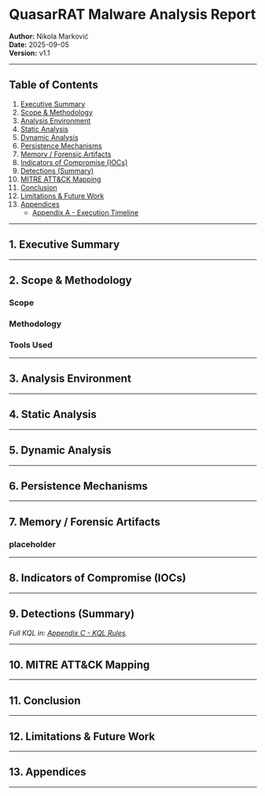 # QuasarRAT Malware Analysis Report
**Author:** Nikola Marković  
**Date:** 2025-09-05                                                                                         
**Version:** v1.1

---

## Table of Contents

1. [Executive Summary](#1-executive-summary)  
2. [Scope & Methodology](#2-scope--methodology)  
3. [Analysis Environment](#3-analysis-environment)  
4. [Static Analysis](#4-static-analysis)
5. [Dynamic Analysis](#5-dynamic-analysis) 
6. [Persistence Mechanisms](#6-persistence-mechanisms)   
7. [Memory / Forensic Artifacts](#7-memory--forensic-artifacts)
8. [Indicators of Compromise (IOCs)](#8-indicators-of-compromise-iocs)  
9. [Detections (Summary)](#9-detections-summary)  
10. [MITRE ATT&CK Mapping](#10-mitre-attck-mapping)
11. [Conclusion](#11-conclusion)
12. [Limitations & Future Work](#12-limitations--future-work)
13. [Appendices](#13-appendices)
    - [Appendix A - Execution Timeline](#appendix-a---execution-timeline)


---

## 1. Executive Summary
 

---

## 2. Scope & Methodology

### Scope


### Methodology


### Tools Used


---

## 3. Analysis Environment


---

## 4. Static Analysis


---

## 5. Dynamic Analysis


---

## 6. Persistence Mechanisms

---

## 7. Memory / Forensic Artifacts

### placeholder

---

## 8. Indicators of Compromise (IOCs)


---

## 9. Detections (Summary)


*Full KQL in: [Appendix C - KQL Rules](#appendix-c---kql-rules).*

---

## 10. MITRE ATT&CK Mapping


---

## 11. Conclusion 


 
---

## 12. Limitations & Future Work


---

## 13. Appendices

---
